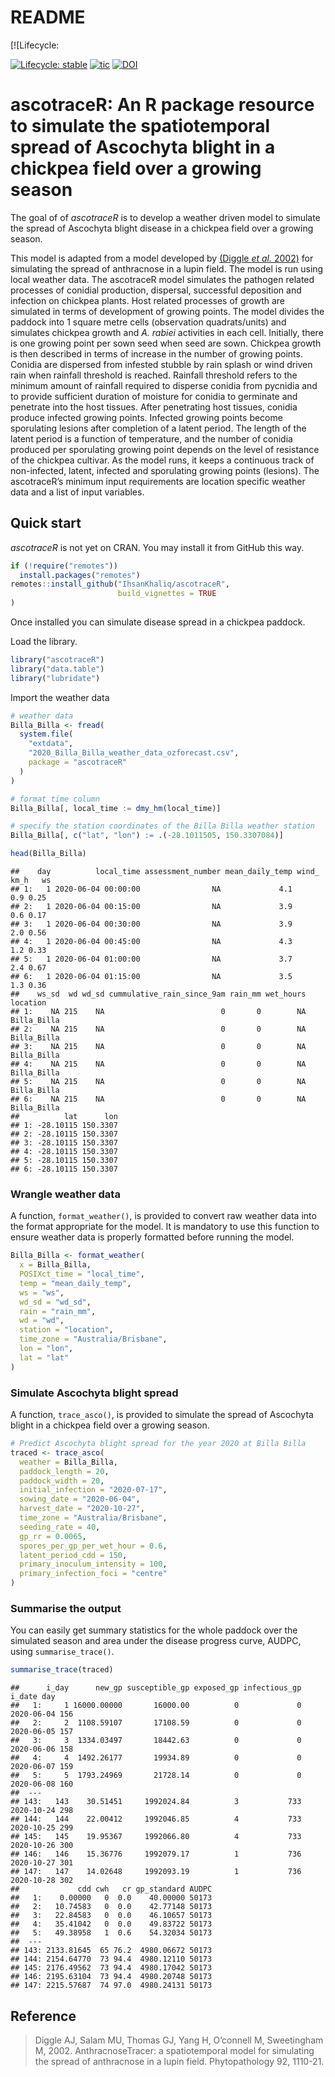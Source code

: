 README
================

<!-- badges: start --> [![Lifecycle:
[![Lifecycle: stable](https://img.shields.io/badge/lifecycle-stable-brightgreen.svg)](https://www.tidyverse.org/lifecycle/#stable)
[![tic](https://github.com/IhsanKhaliq/ascotraceR/workflows/tic/badge.svg?branch=master)](https://github.com/IhsanKhaliq/ascotraceR/actions)
[![DOI](https://zenodo.org/badge/311562210.svg)](https://zenodo.org/badge/latestdoi/311562210)
<!-- badges: end -->

# ascotraceR: An R package resource to simulate the spatiotemporal spread of Ascochyta blight in a chickpea field over a growing season

The goal of of *ascotraceR* is to develop a weather driven model to
simulate the spread of Ascochyta blight disease in a chickpea field over
a growing season.

This model is adapted from a model developed by [(Diggle *et al.*
2002)](https://doi.org/10.1094/PHYTO.2002.92.10.1110) for simulating the
spread of anthracnose in a lupin field. The model is run using local
weather data. The ascotraceR model simulates the pathogen related
processes of conidial production, dispersal, successful deposition and
infection on chickpea plants. Host related processes of growth are
simulated in terms of development of growing points. The model divides
the paddock into 1 square metre cells (observation quadrats/units) and
simulates chickpea growth and *A. rabiei* activities in each cell.
Initially, there is one growing point per sown seed when seed are sown.
Chickpea growth is then described in terms of increase in the number of
growing points. Conidia are dispersed from infested stubble by rain
splash or wind driven rain when rainfall threshold is reached. Rainfall
threshold refers to the minimum amount of rainfall required to disperse
conidia from pycnidia and to provide sufficient duration of moisture for
conidia to germinate and penetrate into the host tissues. After
penetrating host tissues, conidia produce infected growing points.
Infected growing points become sporulating lesions after completion of a
latent period. The length of the latent period is a function of
temperature, and the number of conidia produced per sporulating growing
point depends on the level of resistance of the chickpea cultivar. As
the model runs, it keeps a continuous track of non-infected, latent,
infected and sporulating growing points (lesions). The ascotraceR’s
minimum input requirements are location specific weather data and a list
of input variables.

## Quick start

*ascotraceR* is not yet on CRAN. You may install it from GitHub this
way.

``` r
if (!require("remotes"))
  install.packages("remotes")
remotes::install_github("IhsanKhaliq/ascotraceR",
                        build_vignettes = TRUE
)
```

Once installed you can simulate disease spread in a chickpea paddock.

Load the library.

``` r
library("ascotraceR")
library("data.table")
library("lubridate")
```

Import the weather data

``` r
# weather data
Billa_Billa <- fread(
  system.file(
    "extdata",
    "2020_Billa_Billa_weather_data_ozforecast.csv",
    package = "ascotraceR"
  )
)

# format time column
Billa_Billa[, local_time := dmy_hm(local_time)]

# specify the station coordinates of the Billa Billa weather station
Billa_Billa[, c("lat", "lon") := .(-28.1011505, 150.3307084)]

head(Billa_Billa)
```

    ##    day          local_time assessment_number mean_daily_temp wind_ km_h   ws
    ## 1:   1 2020-06-04 00:00:00                NA             4.1        0.9 0.25
    ## 2:   1 2020-06-04 00:15:00                NA             3.9        0.6 0.17
    ## 3:   1 2020-06-04 00:30:00                NA             3.9        2.0 0.56
    ## 4:   1 2020-06-04 00:45:00                NA             4.3        1.2 0.33
    ## 5:   1 2020-06-04 01:00:00                NA             3.7        2.4 0.67
    ## 6:   1 2020-06-04 01:15:00                NA             3.5        1.3 0.36
    ##    ws_sd  wd wd_sd cummulative_rain_since_9am rain_mm wet_hours    location
    ## 1:    NA 215    NA                          0       0        NA Billa_Billa
    ## 2:    NA 215    NA                          0       0        NA Billa_Billa
    ## 3:    NA 215    NA                          0       0        NA Billa_Billa
    ## 4:    NA 215    NA                          0       0        NA Billa_Billa
    ## 5:    NA 215    NA                          0       0        NA Billa_Billa
    ## 6:    NA 215    NA                          0       0        NA Billa_Billa
    ##          lat      lon
    ## 1: -28.10115 150.3307
    ## 2: -28.10115 150.3307
    ## 3: -28.10115 150.3307
    ## 4: -28.10115 150.3307
    ## 5: -28.10115 150.3307
    ## 6: -28.10115 150.3307

### Wrangle weather data

A function, `format_weather()`, is provided to convert raw weather data
into the format appropriate for the model. It is mandatory to use this
function to ensure weather data is properly formatted before running the
model.

``` r
Billa_Billa <- format_weather(
  x = Billa_Billa,
  POSIXct_time = "local_time",
  temp = "mean_daily_temp",
  ws = "ws",
  wd_sd = "wd_sd",
  rain = "rain_mm",
  wd = "wd",
  station = "location",
  time_zone = "Australia/Brisbane",
  lon = "lon",
  lat = "lat"
)
```

### Simulate Ascochyta blight spread

A function, `trace_asco()`, is provided to simulate the spread of
Ascochyta blight in a chickpea field over a growing season.

``` r
# Predict Ascochyta blight spread for the year 2020 at Billa Billa
traced <- trace_asco(
  weather = Billa_Billa,
  paddock_length = 20,
  paddock_width = 20,
  initial_infection = "2020-07-17",
  sowing_date = "2020-06-04",
  harvest_date = "2020-10-27",
  time_zone = "Australia/Brisbane",
  seeding_rate = 40,
  gp_rr = 0.0065,
  spores_per_gp_per_wet_hour = 0.6,
  latent_period_cdd = 150,
  primary_inoculum_intensity = 100,
  primary_infection_foci = "centre"
)
```

### Summarise the output

You can easily get summary statistics for the whole paddock over the
simulated season and area under the disease progress curve, AUDPC, using
`summarise_trace()`.

``` r
summarise_trace(traced)
```

    ##      i_day      new_gp susceptible_gp exposed_gp infectious_gp     i_date day
    ##   1:     1 16000.00000       16000.00          0             0 2020-06-04 156
    ##   2:     2  1108.59107       17108.59          0             0 2020-06-05 157
    ##   3:     3  1334.03497       18442.63          0             0 2020-06-06 158
    ##   4:     4  1492.26177       19934.89          0             0 2020-06-07 159
    ##   5:     5  1793.24969       21728.14          0             0 2020-06-08 160
    ##  ---                                                                         
    ## 143:   143    30.51451     1992024.84          3           733 2020-10-24 298
    ## 144:   144    22.00412     1992046.85          4           733 2020-10-25 299
    ## 145:   145    19.95367     1992066.80          4           733 2020-10-26 300
    ## 146:   146    15.36776     1992079.17          1           736 2020-10-27 301
    ## 147:   147    14.02648     1992093.19          1           736 2020-10-28 302
    ##             cdd cwh   cr gp_standard AUDPC
    ##   1:    0.00000   0  0.0    40.00000 50173
    ##   2:   10.74583   0  0.0    42.77148 50173
    ##   3:   22.84583   0  0.0    46.10657 50173
    ##   4:   35.41042   0  0.0    49.83722 50173
    ##   5:   49.38958   1  0.6    54.32034 50173
    ##  ---                                      
    ## 143: 2133.81645  65 76.2  4980.06672 50173
    ## 144: 2154.64770  73 94.4  4980.12110 50173
    ## 145: 2176.49562  73 94.4  4980.17042 50173
    ## 146: 2195.63104  73 94.4  4980.20748 50173
    ## 147: 2215.57687  74 97.0  4980.24131 50173

## Reference

> Diggle AJ, Salam MU, Thomas GJ, Yang H, O’connell M, Sweetingham M,
> 2002. AnthracnoseTracer: a spatiotemporal model for simulating the
> spread of anthracnose in a lupin field. Phytopathology 92, 1110-21.
